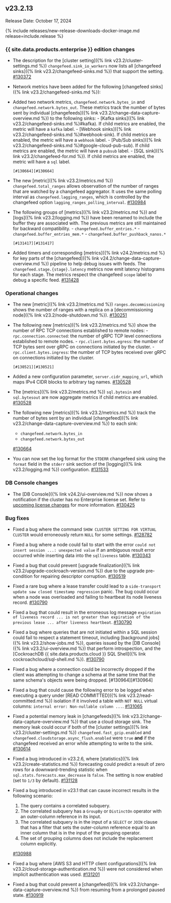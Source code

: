 ## v23.2.13

Release Date: October 17, 2024

{% include releases/new-release-downloads-docker-image.md release=include.release %}

<h3 id="v23-2-13-{{-site.data.products.enterprise-}}-edition-changes">{{ site.data.products.enterprise }} edition changes</h3>

- The description for the [cluster setting]({% link v23.2/cluster-settings.md %}) `changefeed.sink_io_workers` now lists all [changefeed sinks]({% link v23.2/changefeed-sinks.md %}) that support the setting. [#130372][#130372]
- Network metrics have been added for the following [changefeed sinks]({% link v23.2/changefeed-sinks.md %}):
- Added two network metrics, `changefeed.network.bytes_in` and `changefeed.network.bytes_out`.  These metrics track the number of bytes sent by individual [changefeeds]({% link v23.2/change-data-capture-overview.md %}) to the following sinks:
      - [Kafka sinks]({% link v23.2/changefeed-sinks.md %}#kafka). If child metrics are enabled, the metric will have a `kafka` label.
      - [Webhook sinks]({% link v23.2/changefeed-sinks.md %}#webhook-sink). If child metrics are enabled, the metric will have a `webhook` label.
      - [Pub/Sub sinks]({% link v23.2/changefeed-sinks.md %}#google-cloud-pub-sub). If child metrics are enabled, the metric will have a `pubsub` label.
      - [SQL sink]({% link v23.2/changefeed-for.md %}). If child metrics are enabled, the metric will have a `sql` label.

      [#130664][#130664]

- The new [metric]({% link v23.2/metrics.md %}) `changefeed.total_ranges` allows observation of the number of ranges that are watched by a changefeed aggregator. It uses the same polling interval as `changefeed.lagging_ranges`, which is controlled by the changefeed option `lagging_ranges_polling_interval`. [#130984][#130984]
- The following groups of [metrics]({% link v23.2/metrics.md %}) and [logs]({% link v23.2/logging.md %}) have been renamed to include the buffer they are associated with. The previous metrics are still maintained for backward compatibility.
      - `changefeed.buffer_entries.*`
      - `changefeed.buffer_entries_mem.*`
      - `changefeed.buffer_pushback_nanos.*`

      [#131417][#131417]
- Added timers and corresponding [metrics]({% link v24.2/metrics.md %} for key parts of the [changefeed]({% link v24.2/change-data-capture-overview.md %}) pipeline to help debug issues with feeds. The `changefeed.stage.{stage}.latency` metrics now emit latency histograms for each stage. The metrics respect the changefeed `scope` label to debug a specific feed. [#131428][#131428]

<h3 id="v23-2-13-operational-changes">Operational changes</h3>

- The new [metric]({% link v23.2/metrics.md %}) `ranges.decommissioning` shows the number of ranges with a replica on a [decommissioning node]({% link v23.2/node-shutdown.md %}). [#130251][#130251]
- The following new [metrics]({% link v23.2/metrics.md %}) show the number of RPC TCP connections established to remote nodes:
      - `rpc.connection.connected`: the number of gRPC TCP level connections established to remote nodes.
      - `rpc.client.bytes.egress`: the number of TCP bytes sent over gRPC on connections initiated by the cluster.
      - `rpc.client.bytes.ingress`: the number of TCP bytes received over gRPC on connections initiated by the cluster.

      [#130521][#130521]
- Added a new configuration parameter, `server.cidr_mapping_url`, which maps IPv4 CIDR blocks to arbitrary tag names. [#130528][#130528]
- The [metrics]({% link v23.2/metrics.md %}) `sql.bytesin` and `sql.bytesout` are now aggregate metrics if child metrics are enabled. [#130528][#130528]
- The following new [metrics]({% link v23.2/metrics.md %}) track the number of bytes sent by an individual [changefeed]({% link v23.2/change-data-capture-overview.md %}) to each sink:
    - `changefeed.network.bytes_in`
    - `changefeed.network.bytes_out`

    [#130664][#130664]
- You can now set the log format for the `STDERR` changefeed sink using the `format` field in the `stderr` sink section of the [logging]({% link v23.2/logging.md %}) configuration. [#131533][#131533]

<h3 id="v23-2-13-db-console-changes">DB Console changes</h3>

- The [DB Console]({% link v24.2/ui-overview.md %}) now shows a notification if the cluster has no Enterprise license set. Refer to [upcoming license changes](https://www.cockroachlabs.com/enterprise-license-update/) for more information. [#130425][#130425]

<h3 id="v23-2-13-bug-fixes">Bug fixes</h3>

- Fixed a bug where the command `SHOW CLUSTER SETTING FOR VIRTUAL CLUSTER` would erroneously return `NULL` for some settings. [#128782][#128782]
- Fixed a bug where a node could fail to start with the error `could not insert session ...: unexpected value` if an ambiguous result error occurred while inserting data into the `sqlliveness` table. [#130343][#130343]
- Fixed a bug that could prevent [upgrade finalization]({% link v23.2/upgrade-cockroach-version.md %}) due to the upgrade pre-condition for repairing descriptor corruption. [#130519][#130519]
- Fixed a rare bug where a lease transfer could lead to a `side-transport update saw closed timestamp regression` panic. The bug could occur when a node was overloaded and failing to heartbeat its node liveness record. [#130790][#130790]
- Fixed a bug that could result in the erroneous log message `expiration of liveness record ... is not greater than expiration of the previous lease ... after liveness heartbeat`. [#130790][#130790]
- Fixed a bug where queries that are not initiated within a SQL session could fail to respect a statement timeout, including [background jobs]({% link v23.2/show-jobs.md %}), queries issued by the [DB Console]({% link v23.2/ui-overview.md %}) that perform introspection, and the [CockroachDB {{ site.data.products.cloud }} SQL Shell]({% link cockroachcloud/sql-shell.md %}). [#130790][#130790]
- Fixed a bug where a connection could be incorrectly dropped if the client was attempting to change a schema at the same time that the same schema's objects were being dropped. [#130964][#130964]
- Fixed a bug that could cause the following error to be logged when executing a query under [READ COMMITTED]({% link v23.2/read-committed.md %}) isolation if it involved a table with `NOT NULL` virtual columns: `internal error: Non-nullable column ...`. [#131065][#131065]
- Fixed a potential memory leak in [changefeeds]({% link v23.2/change-data-capture-overview.md %}) that use a cloud storage sink. The memory leak could occur if both of the [cluster settings]({% link v23.2/cluster-settings.md %}) `changefeed.fast_gzip.enabled` and `changefeed.cloudstorage.async_flush.enabled` were `true` **and** if the changefeed received an error while attempting to write to the sink. [#130614][#130614]
- Fixed a bug introduced in v23.2.6, where [statistics]({% link v23.2/create-statistics.md %}) forecasting could predict a result of zero rows for a downward-trending statistic when `sql.stats.forecasts.max_decrease` is `false`. The setting is now enabled (set to `1/3` by default). [#131128][#131128]
- Fixed a bug introduced in v23.1 that can cause incorrect results in the following scenario:
    1. The query contains a correlated subquery.
    1. The correlated subquery has a `GroupBy` or `DistinctOn` operator with an outer-column reference in its input.
    1. The correlated subquery is in the input of a `SELECT` or `JOIN` clause that has a filter that sets the outer-column reference equal to an inner column that is in the input of the grouping operator.
    1. The set of grouping columns does not include the replacement column explicitly.

    [#130988][#130988]
- Fixed a bug where [AWS S3 and HTTP client configurations]({% link v23.2/cloud-storage-authentication.md %}) were not considered when implicit authentication was used. [#131201][#131201]
- Fixed a bug that could prevent a [changefeed]({% link v23.2/change-data-capture-overview.md %}) from resuming from a prolonged paused state. [#130919][#130919]

[#128782]: https://github.com/cockroachdb/cockroach/pull/128782
[#130251]: https://github.com/cockroachdb/cockroach/pull/130251
[#130343]: https://github.com/cockroachdb/cockroach/pull/130343
[#130372]: https://github.com/cockroachdb/cockroach/pull/130372
[#130425]: https://github.com/cockroachdb/cockroach/pull/130425
[#130519]: https://github.com/cockroachdb/cockroach/pull/130519
[#130521]: https://github.com/cockroachdb/cockroach/pull/130521
[#130528]: https://github.com/cockroachdb/cockroach/pull/130528
[#130614]: https://github.com/cockroachdb/cockroach/pull/130614
[#130664]: https://github.com/cockroachdb/cockroach/pull/130664
[#130790]: https://github.com/cockroachdb/cockroach/pull/130790
[#130919]: https://github.com/cockroachdb/cockroach/pull/130919
[#130984]: https://github.com/cockroachdb/cockroach/pull/130984
[#130988]: https://github.com/cockroachdb/cockroach/pull/130988
[#131065]: https://github.com/cockroachdb/cockroach/pull/131065
[#131128]: https://github.com/cockroachdb/cockroach/pull/131128
[#131201]: https://github.com/cockroachdb/cockroach/pull/131201
[#131417]: https://github.com/cockroachdb/cockroach/pull/131417
[#131428]: https://github.com/cockroachdb/cockroach/pull/131428
[#131533]: https://github.com/cockroachdb/cockroach/pull/131533

